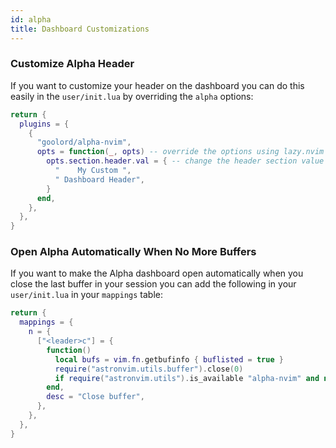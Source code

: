 ```yaml
---
id: alpha
title: Dashboard Customizations
---
```


### Customize Alpha Header

If you want to customize your header on the dashboard you can do this easily in the `user/init.lua` by overriding the `alpha` options:

```lua
return {
  plugins = {
    {
      "goolord/alpha-nvim",
      opts = function(_, opts) -- override the options using lazy.nvim
        opts.section.header.val = { -- change the header section value
          "    My Custom ",
          " Dashboard Header",
        }
      end,
    },
  },
}
```

### Open Alpha Automatically When No More Buffers

If you want to make the Alpha dashboard open automatically when you close the last buffer in your session you can add the following in your `user/init.lua` in your `mappings` table:

```lua
return {
  mappings = {
    n = {
      ["<leader>c"] = {
        function()
          local bufs = vim.fn.getbufinfo { buflisted = true }
          require("astronvim.utils.buffer").close(0)
          if require("astronvim.utils").is_available "alpha-nvim" and not bufs[2] then require("alpha").start(true) end
        end,
        desc = "Close buffer",
      },
    },
  },
}
```
